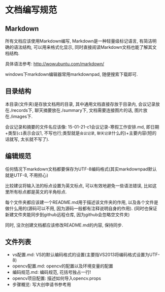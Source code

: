 # 文档编写规范 #
## Markdown ##
所有文档应该使用Markdown编写, Markdown是一种轻量级标记语言, 有简洁明确的语法结构, 可以用来格式化显示, 同时直接阅读Markdown文档也能了解其文档结构.

具体语法参考: http://wowubuntu.com/markdown/

windows下markdown编辑器常用markdownpad, 随便搜索下载即可. 

## 目录结构 ##
本目录(文件夹)是存放文档用的目录, 其中通用文档直接存放于目录内, 会议记录放在./records下, 聊天摘要放在./summary下, 文档需要连接图片的话, 图片放在./images下.

会议记录和摘要的文件名应该像: 15-01-21-c1会议记录-寒假工作安排.md, 即日期+类型(`c1`表示会议1, 不写也行;类型就是`会议记录`, `聊天记录`什么的)+主要内容(短的话就写, 太长就不写了).

## 编辑规范 ##
任何情况下markdown文档都要保存为UTF-8编码格式(其实markdownpad默认就是UTF-8, 不用担心)

比较建议将输入法的标点设置为英文标点, 可以有效地避免一些语法错误, 比如这里所有标点都是英文的半角标点. 

每个文件夹都应该建一个README.md用于描述该文件夹的作用, 以及各个文件是做什么用的(源码可以不用, 因为源码一般都有注释说明自身的作用). (同时也保证新建文件夹能同步到github远程仓库, 因为github会忽略空文件夹)

同时, 没次创建文档都应该修改README.md的内容, 保持同步.

## 文件列表 ##
- vs配置.md: VS的默认编码格式的设置(主要指VS2013将编码格式设置为UTF-8)
- opencv配置.md: opencv的配置以及环境变量的配置
- 编码规范.md: 编码规范, 花括号独占一行!
- opencv项目配置: 描述如何导入opencv.props
- 步骤概览: 写大创申请书参考用